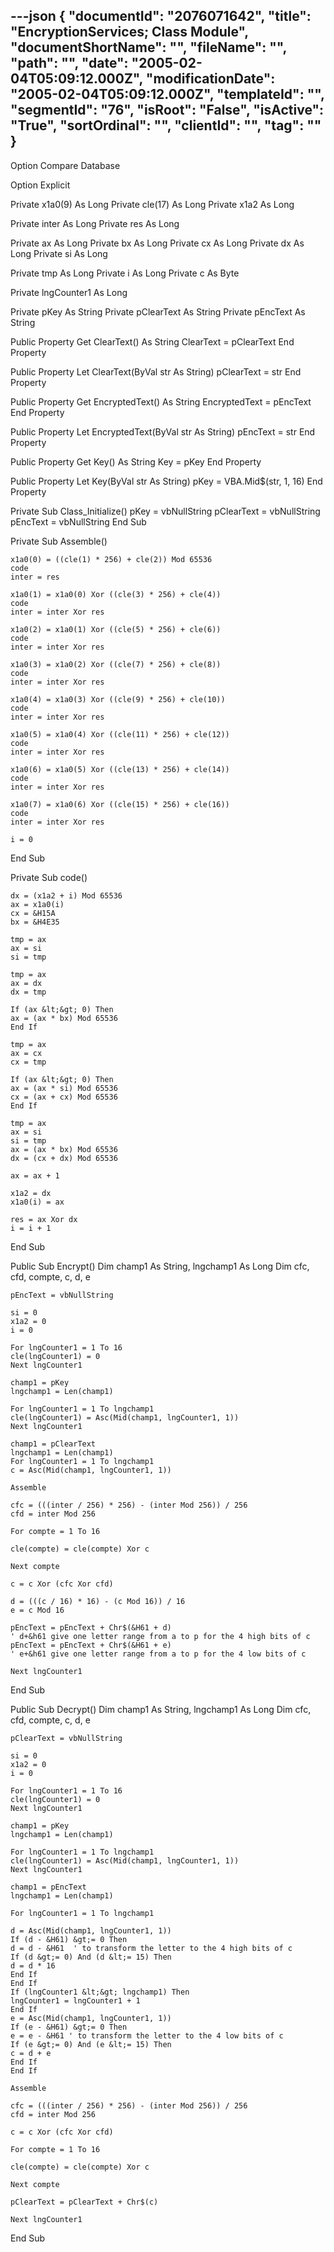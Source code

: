 ---json
{
  "documentId": "2076071642",
  "title": "EncryptionServices; Class Module",
  "documentShortName": "",
  "fileName": "",
  "path": "",
  "date": "2005-02-04T05:09:12.000Z",
  "modificationDate": "2005-02-04T05:09:12.000Z",
  "templateId": "",
  "segmentId": "76",
  "isRoot": "False",
  "isActive": "True",
  "sortOrdinal": "",
  "clientId": "",
  "tag": ""
}
---

Option Compare Database

Option Explicit

Private x1a0(9) As Long
Private cle(17) As Long
Private x1a2 As Long

Private inter As Long
Private res As Long

Private ax As Long
Private bx As Long
Private cx As Long
Private dx As Long
Private si As Long

Private tmp As Long
Private i As Long
Private c As Byte

Private lngCounter1 As Long

Private pKey As String
Private pClearText As String
Private pEncText As String

Public Property Get ClearText() As String
    ClearText = pClearText
End Property

Public Property Let ClearText(ByVal str As String)
    pClearText = str
End Property

Public Property Get EncryptedText() As String
    EncryptedText = pEncText
End Property

Public Property Let EncryptedText(ByVal str As String)
    pEncText = str
End Property

Public Property Get Key() As String
    Key = pKey
End Property

Public Property Let Key(ByVal str As String)
    pKey = VBA.Mid$(str, 1, 16)
End Property

Private Sub Class_Initialize()
    pKey = vbNullString
    pClearText = vbNullString
    pEncText = vbNullString
End Sub

Private Sub Assemble()

    x1a0(0) = ((cle(1) * 256) + cle(2)) Mod 65536
    code
    inter = res
    
    x1a0(1) = x1a0(0) Xor ((cle(3) * 256) + cle(4))
    code
    inter = inter Xor res
    
    x1a0(2) = x1a0(1) Xor ((cle(5) * 256) + cle(6))
    code
    inter = inter Xor res
    
    x1a0(3) = x1a0(2) Xor ((cle(7) * 256) + cle(8))
    code
    inter = inter Xor res
    
    x1a0(4) = x1a0(3) Xor ((cle(9) * 256) + cle(10))
    code
    inter = inter Xor res
    
    x1a0(5) = x1a0(4) Xor ((cle(11) * 256) + cle(12))
    code
    inter = inter Xor res
    
    x1a0(6) = x1a0(5) Xor ((cle(13) * 256) + cle(14))
    code
    inter = inter Xor res
    
    x1a0(7) = x1a0(6) Xor ((cle(15) * 256) + cle(16))
    code
    inter = inter Xor res
    
    i = 0

End Sub

Private Sub code()
    
    dx = (x1a2 + i) Mod 65536
    ax = x1a0(i)
    cx = &H15A
    bx = &H4E35
    
    tmp = ax
    ax = si
    si = tmp
    
    tmp = ax
    ax = dx
    dx = tmp
    
    If (ax &lt;&gt; 0) Then
    ax = (ax * bx) Mod 65536
    End If
    
    tmp = ax
    ax = cx
    cx = tmp
    
    If (ax &lt;&gt; 0) Then
    ax = (ax * si) Mod 65536
    cx = (ax + cx) Mod 65536
    End If
    
    tmp = ax
    ax = si
    si = tmp
    ax = (ax * bx) Mod 65536
    dx = (cx + dx) Mod 65536
    
    ax = ax + 1
    
    x1a2 = dx
    x1a0(i) = ax
    
    res = ax Xor dx
    i = i + 1

End Sub

Public Sub Encrypt()
    Dim champ1 As String, lngchamp1 As Long
    Dim cfc, cfd, compte, c, d, e

    pEncText = vbNullString

    si = 0
    x1a2 = 0
    i = 0

    For lngCounter1 = 1 To 16
    cle(lngCounter1) = 0
    Next lngCounter1

    champ1 = pKey
    lngchamp1 = Len(champ1)

    For lngCounter1 = 1 To lngchamp1
    cle(lngCounter1) = Asc(Mid(champ1, lngCounter1, 1))
    Next lngCounter1

    champ1 = pClearText
    lngchamp1 = Len(champ1)
    For lngCounter1 = 1 To lngchamp1
    c = Asc(Mid(champ1, lngCounter1, 1))

    Assemble

    cfc = (((inter / 256) * 256) - (inter Mod 256)) / 256
    cfd = inter Mod 256

    For compte = 1 To 16

    cle(compte) = cle(compte) Xor c

    Next compte

    c = c Xor (cfc Xor cfd)

    d = (((c / 16) * 16) - (c Mod 16)) / 16
    e = c Mod 16

    pEncText = pEncText + Chr$(&H61 + d)
    ' d+&h61 give one letter range from a to p for the 4 high bits of c
    pEncText = pEncText + Chr$(&H61 + e)
    ' e+&h61 give one letter range from a to p for the 4 low bits of c

    Next lngCounter1

End Sub

Public Sub Decrypt()
    Dim champ1 As String, lngchamp1 As Long
    Dim cfc, cfd, compte, c, d, e

    pClearText = vbNullString

    si = 0
    x1a2 = 0
    i = 0

    For lngCounter1 = 1 To 16
    cle(lngCounter1) = 0
    Next lngCounter1

    champ1 = pKey
    lngchamp1 = Len(champ1)

    For lngCounter1 = 1 To lngchamp1
    cle(lngCounter1) = Asc(Mid(champ1, lngCounter1, 1))
    Next lngCounter1

    champ1 = pEncText
    lngchamp1 = Len(champ1)

    For lngCounter1 = 1 To lngchamp1

    d = Asc(Mid(champ1, lngCounter1, 1))
    If (d - &H61) &gt;= 0 Then
    d = d - &H61  ' to transform the letter to the 4 high bits of c
    If (d &gt;= 0) And (d &lt;= 15) Then
    d = d * 16
    End If
    End If
    If (lngCounter1 &lt;&gt; lngchamp1) Then
    lngCounter1 = lngCounter1 + 1
    End If
    e = Asc(Mid(champ1, lngCounter1, 1))
    If (e - &H61) &gt;= 0 Then
    e = e - &H61 ' to transform the letter to the 4 low bits of c
    If (e &gt;= 0) And (e &lt;= 15) Then
    c = d + e
    End If
    End If

    Assemble

    cfc = (((inter / 256) * 256) - (inter Mod 256)) / 256
    cfd = inter Mod 256

    c = c Xor (cfc Xor cfd)

    For compte = 1 To 16

    cle(compte) = cle(compte) Xor c

    Next compte

    pClearText = pClearText + Chr$(c)

    Next lngCounter1
End Sub
